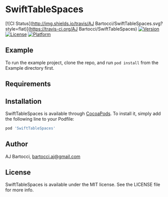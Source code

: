 # SwiftTableSpaces

[![CI Status](http://img.shields.io/travis/AJ Bartocci/SwiftTableSpaces.svg?style=flat)](https://travis-ci.org/AJ Bartocci/SwiftTableSpaces)
[![Version](https://img.shields.io/cocoapods/v/SwiftTableSpaces.svg?style=flat)](http://cocoapods.org/pods/SwiftTableSpaces)
[![License](https://img.shields.io/cocoapods/l/SwiftTableSpaces.svg?style=flat)](http://cocoapods.org/pods/SwiftTableSpaces)
[![Platform](https://img.shields.io/cocoapods/p/SwiftTableSpaces.svg?style=flat)](http://cocoapods.org/pods/SwiftTableSpaces)

## Example

To run the example project, clone the repo, and run `pod install` from the Example directory first.

## Requirements

## Installation

SwiftTableSpaces is available through [CocoaPods](http://cocoapods.org). To install
it, simply add the following line to your Podfile:

```ruby
pod 'SwiftTableSpaces'
```

## Author

AJ Bartocci, bartocci.aj@gmail.com

## License

SwiftTableSpaces is available under the MIT license. See the LICENSE file for more info.
